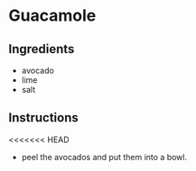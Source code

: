# Guacamole
## Ingredients
* avocado
* lime
* salt
## Instructions
<<<<<<< HEAD
* peel the avocados and put them into a bowl.


